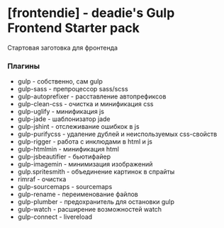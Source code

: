 # [frontendie] - deadie's Gulp Frontend Starter pack

Стартовая заготовка для фронтенда

### Плагины

* gulp - собственно, сам gulp
* gulp-sass - препроцессор sass/scss
* gulp-autoprefixer - расставление автопрефиксов
* gulp-clean-css - очистка и минификация css
* gulp-uglify - минификация js
* gulp-jade - шаблонизатор jade
* gulp-jshint - отслеживание ошибкок в js
* gulp-purifycss - удаление дублей и неиспользуемых css-свойств
* gulp-rigger - работа с инклюдами в html и js
* gulp-htmlmin - минификация html
* gulp-jsbeautifier - бьютифайер
* gulp-imagemin - минимизация изображений
* gulp.spritesmith - объединение картинок в спрайты
* rimraf - очистка
* gulp-sourcemaps - sourcemaps
* gulp-rename - переименование файлов
* gulp-plumber - предохранитель для остановки gulp
* gulp-watch - расширение возможностей watch
* gulp-connect - livereload
